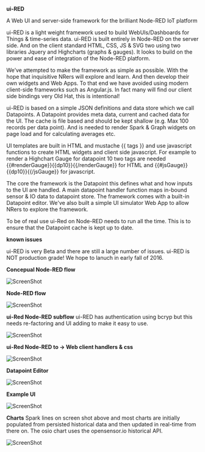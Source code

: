 **ui-RED**

A Web UI and server-side framework for the brilliant Node-RED IoT platform

ui-RED is a light weight framework used to build WebUIs/Dashboards for Things & time-series data.
ui-RED is built entirely in Node-RED on the server side. And on the client standard HTML, CSS, JS & SVG two using two libraries Jquery and Highcharts (graphs & gauges). It looks to build on the power and ease of integration of the Node-RED platform.

We’ve attempted to make the framework as simple as possible.
With the hope that inquisitive NRers will explore and learn.
And then develop their own widgets and Web Apps.
To that end we have avoided using modern client-side frameworks such as Angular.js.
In fact many will find our client side bindings very Old Hat, this is intentional!

ui-RED is based on a simple JSON definitions and data store which we call Datapoints. A Datapoint provides meta data, current and cached data for the UI. The cache is file based and should be kept shallow (e.g. Max 100 records per data point).
And is needed to render Spark & Graph widgets on page load and for calculating averages etc.
 
UI templates are built in HTML and  mustache {{ tags }} and use javascript functions to create HTML widgets and client side javascript. For example to render a Highchart Gauge for datapoint 10 two tags are needed
{{#renderGauge}}{{dp10}}{{/renderGauge}} for HTML and {{#jsGauge}}{{dp10}}{{/jsGauge}} for javascript.

The core the framework is the Datapoint this defines what and how inputs to the UI are handled.
A main datapoint handler function maps in-bound sensor & IO data to datapoint store.
The framework comes with a built-in Datapoint editor.
We've also built a simple UI simulator Web App to allow NRers to explore the framework.

To be of real use ui-Red on Node-RED needs to run all the time.
This is to ensure that the Datapoint cache is kept up to date.

**known issues**

ui-RED is very Beta and there are still a large number of issues.
ui-RED is NOT production grade!
We hope to lanuch in early fall of 2016.

**Concepual Node-RED flow**

![ScreenShot](https://github.com/industrialinternet/ui-RED/blob/master/ui-red-v001.png)

**Node-RED flow**

![ScreenShot](https://github.com/industrialinternet/ui-RED/blob/master/ui-RED-flow-v3.png)

**ui-Red Node-RED subflow**  ui-RED has authentication using bcryp but this needs re-factoring and UI adding to make it easy to use.

![ScreenShot](https://github.com/industrialinternet/ui-RED/blob/master/ui-RED-sub-flow-v3.png)

**ui-Red Node-RED to -> Web client handlers & css**

![ScreenShot](https://github.com/industrialinternet/ui-RED/blob/master/Ui-red-client-03.png)

**Datapoint Editor**

![ScreenShot](https://github.com/industrialinternet/ui-RED/blob/master/ui-RED-dp-editor.png)

**Example UI**

![ScreenShot](https://github.com/industrialinternet/ui-RED/blob/master/ui-red.png)

**Charts**  Spark lines on screen shot above and most charts are initially populated from persisted historical data and then updated in real-time from there on. The osio chart uses the opensensor.io historical API.

![ScreenShot](https://github.com/industrialinternet/ui-RED/blob/master/uired-osio-hist.png)

